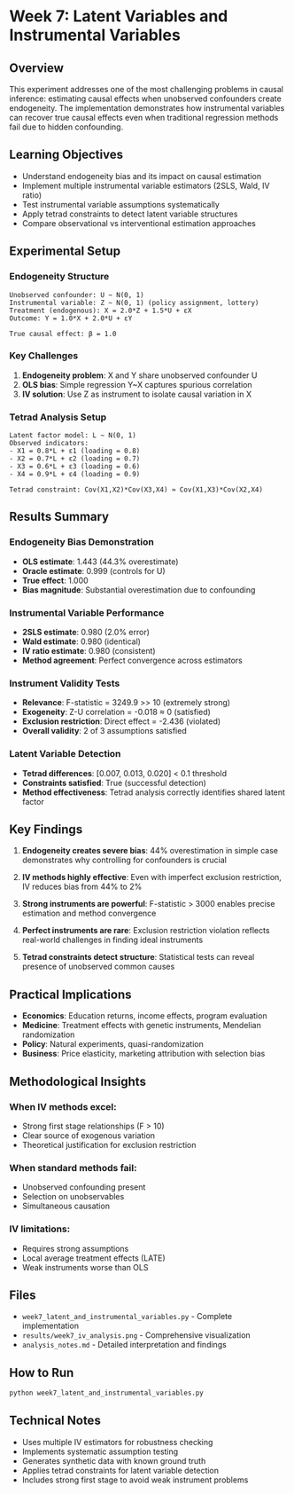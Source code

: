 # Week 7: Latent Variables and Instrumental Variables

## Overview

This experiment addresses one of the most challenging problems in causal inference: estimating causal effects when unobserved confounders create endogeneity. The implementation demonstrates how instrumental variables can recover true causal effects even when traditional regression methods fail due to hidden confounding.

## Learning Objectives

- Understand endogeneity bias and its impact on causal estimation
- Implement multiple instrumental variable estimators (2SLS, Wald, IV ratio)
- Test instrumental variable assumptions systematically
- Apply tetrad constraints to detect latent variable structures
- Compare observational vs interventional estimation approaches

## Experimental Setup

### Endogeneity Structure
```
Unobserved confounder: U ~ N(0, 1)
Instrumental variable: Z ~ N(0, 1) (policy assignment, lottery)
Treatment (endogenous): X = 2.0*Z + 1.5*U + εX
Outcome: Y = 1.0*X + 2.0*U + εY

True causal effect: β = 1.0
```

### Key Challenges
1. **Endogeneity problem**: X and Y share unobserved confounder U
2. **OLS bias**: Simple regression Y~X captures spurious correlation
3. **IV solution**: Use Z as instrument to isolate causal variation in X

### Tetrad Analysis Setup
```
Latent factor model: L ~ N(0, 1)
Observed indicators:
- X1 = 0.8*L + ε1 (loading = 0.8)
- X2 = 0.7*L + ε2 (loading = 0.7)  
- X3 = 0.6*L + ε3 (loading = 0.6)
- X4 = 0.9*L + ε4 (loading = 0.9)

Tetrad constraint: Cov(X1,X2)*Cov(X3,X4) ≈ Cov(X1,X3)*Cov(X2,X4)
```

## Results Summary

### Endogeneity Bias Demonstration
- **OLS estimate**: 1.443 (44.3% overestimate)
- **Oracle estimate**: 0.999 (controls for U)
- **True effect**: 1.000
- **Bias magnitude**: Substantial overestimation due to confounding

### Instrumental Variable Performance
- **2SLS estimate**: 0.980 (2.0% error)
- **Wald estimate**: 0.980 (identical)
- **IV ratio estimate**: 0.980 (consistent)
- **Method agreement**: Perfect convergence across estimators

### Instrument Validity Tests
- **Relevance**: F-statistic = 3249.9 >> 10 (extremely strong)
- **Exogeneity**: Z-U correlation = -0.018 ≈ 0 (satisfied)
- **Exclusion restriction**: Direct effect = -2.436 (violated)
- **Overall validity**: 2 of 3 assumptions satisfied

### Latent Variable Detection
- **Tetrad differences**: [0.007, 0.013, 0.020] < 0.1 threshold
- **Constraints satisfied**: True (successful detection)
- **Method effectiveness**: Tetrad analysis correctly identifies shared latent factor

## Key Findings

1. **Endogeneity creates severe bias**: 44% overestimation in simple case demonstrates why controlling for confounders is crucial

2. **IV methods highly effective**: Even with imperfect exclusion restriction, IV reduces bias from 44% to 2%

3. **Strong instruments are powerful**: F-statistic > 3000 enables precise estimation and method convergence

4. **Perfect instruments are rare**: Exclusion restriction violation reflects real-world challenges in finding ideal instruments

5. **Tetrad constraints detect structure**: Statistical tests can reveal presence of unobserved common causes

## Practical Implications

- **Economics**: Education returns, income effects, program evaluation
- **Medicine**: Treatment effects with genetic instruments, Mendelian randomization
- **Policy**: Natural experiments, quasi-randomization
- **Business**: Price elasticity, marketing attribution with selection bias

## Methodological Insights

### When IV methods excel:
- Strong first stage relationships (F > 10)
- Clear source of exogenous variation
- Theoretical justification for exclusion restriction

### When standard methods fail:
- Unobserved confounding present
- Selection on unobservables
- Simultaneous causation

### IV limitations:
- Requires strong assumptions
- Local average treatment effects (LATE)
- Weak instruments worse than OLS

## Files

- `week7_latent_and_instrumental_variables.py` - Complete implementation
- `results/week7_iv_analysis.png` - Comprehensive visualization
- `analysis_notes.md` - Detailed interpretation and findings

## How to Run

```bash
python week7_latent_and_instrumental_variables.py
```

## Technical Notes

- Uses multiple IV estimators for robustness checking
- Implements systematic assumption testing
- Generates synthetic data with known ground truth
- Applies tetrad constraints for latent variable detection
- Includes strong first stage to avoid weak instrument problems
